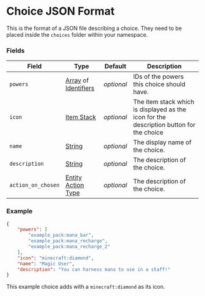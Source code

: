# Choice JSON Format

This is the format of a JSON file describing a choice. They need to be placed inside the `choices` folder within your namespace.

### Fields

Field  | Type | Default | Description
-------|------|---------|-------------
`powers` | [Array](../docs/data_types/array.md) of [Identifiers](../docs/data_types/identifier.md) | _optional_ | IDs of the powers this choice should have.
`icon` | [Item Stack](../docs/data_types/item_stack.md) | _optional_ | The item stack which is displayed as the icon for the description button for the choice
`name` | [String](../docs/data_types/string.md) | _optional_ | The display name of the choice.
`description` | [String](../docs/data_types/string.md) | _optional_ | The description of the choice.
`action_on_chosen` | [Entity Action Type](https://origins.readthedocs.io/en/latest/types/entity_condition_types/) | _optional_ | The description of the choice.

### Example

```json
{
    "powers": [
        "example_pack:mana_bar",
        "example_pack:mana_recharge",
        "example_pack:mana_recharge_2"
    ],
    "icon": "minecraft:diamond",
    "name": "Magic User",
    "description": "You can harness mana to use in a staff!"
}
```
This example choice adds  with a `minecraft:diamond` as its icon.
